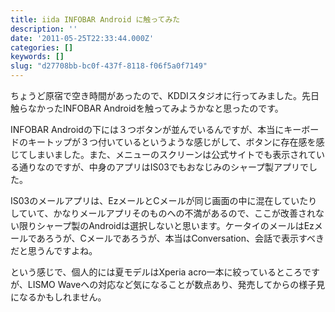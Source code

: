 ```yaml
---
title: iida INFOBAR Android に触ってみた
description: ''
date: '2011-05-25T22:33:44.000Z'
categories: []
keywords: []
slug: "d27708bb-bc0f-437f-8118-f06f5a0f7149"
---
```

ちょうど原宿で空き時間があったので、KDDIスタジオに行ってみました。先日触らなかったINFOBAR Androidを触ってみようかなと思ったのです。

INFOBAR Androidの下には３つボタンが並んでいるんですが、本当にキーボードのキートップが３つ付いているというような感じがして、ボタンに存在感を感じてしまいました。また、メニューのスクリーンは公式サイトでも表示されている通りなのですが、中身のアプリはIS03でもおなじみのシャープ製アプリでした。

IS03のメールアプリは、EzメールとCメールが同じ画面の中に混在していたりしていて、かなりメールアプリそのものへの不満があるので、ここが改善されない限りシャープ製のAndroidは選択しないと思います。ケータイのメールはEzメールであろうが、Cメールであろうが、本当はConversation、会話で表示すべきだと思うんですよね。

という感じで、個人的には夏モデルはXperia acro一本に絞っているところですが、LISMO Waveへの対応など気になることが数点あり、発売してからの様子見になるかもしれません。